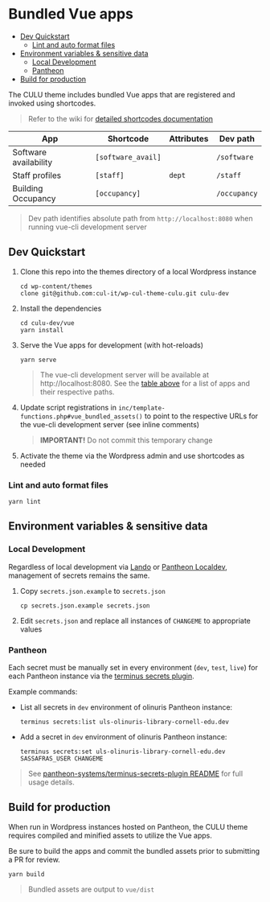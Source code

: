 # Bundled Vue apps

- [Dev Quickstart](#dev-quickstart)
  - [Lint and auto format files](#lint-and-auto-format-files)
- [Environment variables & sensitive data](#environment-variables--sensitive-data)
  - [Local Development](#local-development)
  - [Pantheon](#pantheon)
- [Build for production](#build-for-production)

The CULU theme includes bundled Vue apps that are registered and invoked using shortcodes.

> Refer to the wiki for [detailed shortcodes documentation](https://github.com/cul-it/wp-cul-theme-culu/wiki/Shortcodes)

| App                   | Shortcode          | Attributes | Dev path    |
| --------------------- | ------------------ | ---------- | ----------- |
| Software availability | `[software_avail]` |            |`/software` |
| Staff profiles        | `[staff]`          | `dept`     | `/staff`    |
| Building Occupancy        | `[occupancy]`          |      | `/occupancy`    |


> Dev path identifies absolute path from `http://localhost:8080` when running vue-cli development server

## Dev Quickstart

1. Clone this repo into the themes directory of a local Wordpress instance
   ```
   cd wp-content/themes
   clone git@github.com:cul-it/wp-cul-theme-culu.git culu-dev
   ```

1. Install the dependencies
   ```
   cd culu-dev/vue
   yarn install
   ```

1. Serve the Vue apps for development (with hot-reloads)
   ```
   yarn serve
   ```

   > The vue-cli development server will be available at http://localhost:8080. See the [table above](#bundled-vue-apps) for a list of apps and their respective paths.

1. Update script registrations in `inc/template-functions.php#vue_bundled_assets()` to point to the respective URLs for the vue-cli development server (see inline comments)
   > **IMPORTANT!** Do not commit this temporary change

1. Activate the theme via the Wordpress admin and use shortcodes as needed

### Lint and auto format files
```
yarn lint
```

## Environment variables & sensitive data

### Local Development

Regardless of local development via [Lando](https://lando.dev/) or [Pantheon Localdev](https://pantheon.io/localdev), management of secrets remains the same.

1. Copy `secrets.json.example` to `secrets.json`
   ```
   cp secrets.json.example secrets.json
   ```

1. Edit `secrets.json` and replace all instances of `CHANGEME` to appropriate values

### Pantheon

Each secret must be manually set in every environment (`dev`, `test`, `live`) for each Pantheon instance via the [terminus secrets plugin](https://github.com/pantheon-systems/terminus-secrets-plugin).

Example commands:

* List all secrets in `dev` environment of olinuris Pantheon instance:
  ```
  terminus secrets:list uls-olinuris-library-cornell-edu.dev
  ```

* Add a secret in `dev` environment of olinuris Pantheon instance:
  ```
  terminus secrets:set uls-olinuris-library-cornell-edu.dev SASSAFRAS_USER CHANGEME

> See [pantheon-systems/terminus-secrets-plugin README](https://github.com/pantheon-systems/terminus-secrets-plugin#usage) for full usage details.

## Build for production

When run in Wordpress instances hosted on Pantheon, the CULU theme requires compiled and minified assets to utilize the Vue apps.

Be sure to build the apps and commit the bundled assets prior to submitting a PR for review.

```
yarn build
```

> Bundled assets are output to `vue/dist`
